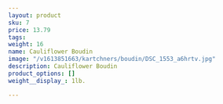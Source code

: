 ```yaml
---
layout: product
sku: 7
price: 13.79
tags: 
weight: 16
name: Cauliflower Boudin
image: "/v1613851663/kartchners/boudin/DSC_1553_a6hrtv.jpg"
description: Cauliflower Boudin
product_options: []
weight__display_: 1lb.

---
```


